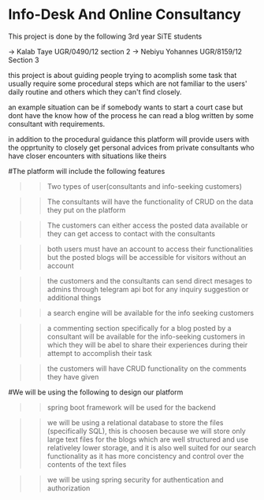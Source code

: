 # Info-Desk And Online Consultancy 


This project is done by the following 3rd year SiTE students
 
 -> Kalab Taye		UGR/0490/12	section 2
 -> Nebiyu Yohannes  UGR/8159/12   Section 3
 
 
 
 

this project is about guiding people trying to acomplish some task that usually require some procedural steps which are not familiar to the users' daily routine and others which they can't find closely. 

an example situation can be if somebody wants to start a court case but dont have the know how of the process he can read a blog written by some consultant with requirements.

in addition to the procedural guidance this platform will provide users with the opprtunity to closely get personal advices from private consultants who have closer encounters with situations like theirs


#The platform will include the following features

>>Two types of user(consultants and info-seeking customers)

>>The consultants will have the functionality of CRUD on the data they put on the platform

>>The customers can either access the posted data available or they can get access to contact with the consultants

>>both users must have an account to access their functionalities but the posted blogs will be accessible for visitors without an account

>>the customers and the consultants can send direct mesages to admins through telegram api bot for any inquiry suggestion or additional things

>>a search engine will be available for the info seeking customers

>>a commenting section specifically for a blog posted by a consultant will be available for the info-seeking customers in which they will be abel to share their experiences during their attempt to accomplish their task

>>the customers will have CRUD functionality on the comments they have given


#We will be using the following to design our platform

>>spring boot framework will be used for the backend

>>we will be using a relational database to store the files (specifically SQL), this is choosen because we will store only large text files for the blogs which are well structured and use relativeley lower storage, and it is also well suited for our search functionality as it has more concistency and control over the contents of the text files 

>>we will be using spring security for authentication and authorization

>>

